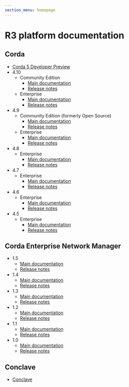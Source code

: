 ```yaml
---
section_menu: homepage
---
```


# R3 platform documentation

## Corda

* [Corda 5 Developer Preview](en/platform/corda/5.0-dev-preview-2.html)
* 4.10
  * Community Edition
    * [Main documentation](en/platform/corda/4.10/community.html)
    * [Release notes](en/platform/corda/4.10/community/release-notes.html)
  * Enterprise
    * [Main documentation](en/platform/corda/4.10/enterprise.html)
    * [Release notes](en/platform/corda/4.10/enterprise/release-notes-enterprise.html)
* 4.9
  * Community Edition (formerly Open Source)
    * [Main documentation](en/platform/corda/4.9/community.html)
    * [Release notes](en/platform/corda/4.9/community/release-notes.html)
  * Enterprise
    * [Main documentation](en/platform/corda/4.9/enterprise.html)
    * [Release notes](en/platform/corda/4.9/enterprise/release-notes-enterprise.html)
* 4.8
  * Enterprise
    * [Main documentation](en/en/platform/corda/4.8/enterprise.html)
    * [Release notes](en/platform/corda/4.8/enterprise/release-notes-enterprise.html)
* 4.7
  * Enterprise
    * [Main documentation](en/platform/corda/4.7/enterprise.html)
    * [Release notes](en/platform/corda/4.7/enterprise/release-notes-enterprise.html)
* 4.6
  * Enterprise
    * [Main documentation](en/platform/corda/4.6/enterprise.html)
    * [Release notes](en/platform/corda/4.6/enterprise/release-notes-enterprise.html)
* 4.5
  * Enterprise
    * [Main documentation](en/platform/corda/4.5/enterprise.html)
    * [Release notes](en/platform/corda/4.5/enterprise/release-notes-enterprise.html)

## Corda Enterprise Network Manager

* 1.5
  * [Main documentation](en/platform/corda/1.5/cenm.html)
  * [Release notes](en/platform/corda/1.5/cenm/release-notes.html)
* 1.4
  * [Main documentation](en/platform/corda/1.4/cenm.html)
  * [Release notes](en/platform/corda/1.4/cenm/release-notes.html)
* 1.3
  * [Main documentation](en/platform/corda/1.3/cenm.html)
  * [Release notes](en/platform/corda/1.3/cenm/release-notes.html)
* 1.2
  * [Main documentation](en/platform/corda/1.2/cenm.html)
  * [Release notes](en/platform/corda/1.2/cenm/release-notes.html)
* 1.1
  * [Main documentation](en/platform/corda/1.1/cenm.html)
  * [Release notes](en/platform/corda/1.1/cenm/release-notes.html)
* 1.0
  * [Main documentation](en/platform/corda/1.0/cenm.html)
  * [Release notes](en/platform/corda/1.0/cenm/release-notes.html)

## Conclave

* [Conclave](en/platform/conclave/conclave-overview.html)
